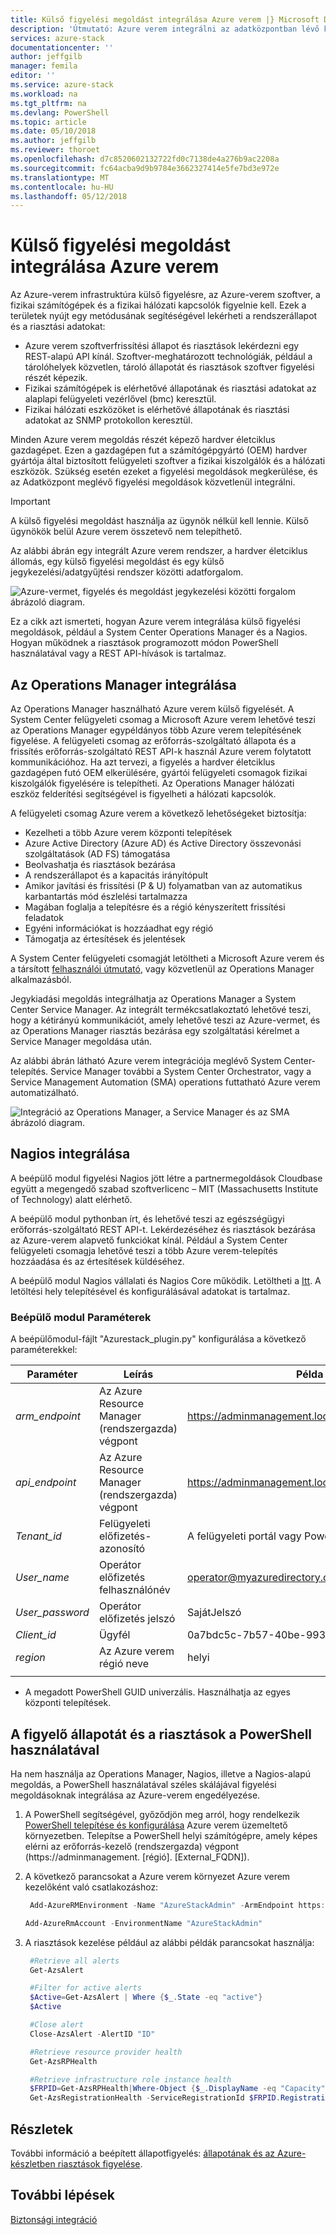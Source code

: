 ```yaml
---
title: Külső figyelési megoldást integrálása Azure verem |} Microsoft Docs
description: 'Útmutató: Azure verem integrálni az adatközpontban lévő külső felügyeleti megoldással.'
services: azure-stack
documentationcenter: ''
author: jeffgilb
manager: femila
editor: ''
ms.service: azure-stack
ms.workload: na
ms.tgt_pltfrm: na
ms.devlang: PowerShell
ms.topic: article
ms.date: 05/10/2018
ms.author: jeffgilb
ms.reviewer: thoroet
ms.openlocfilehash: d7c8520602132722fd0c7138de4a276b9ac2208a
ms.sourcegitcommit: fc64acba9d9b9784e3662327414e5fe7bd3e972e
ms.translationtype: MT
ms.contentlocale: hu-HU
ms.lasthandoff: 05/12/2018
---
```

# <a name="integrate-external-monitoring-solution-with-azure-stack"></a>Külső figyelési megoldást integrálása Azure verem

Az Azure-verem infrastruktúra külső figyelésre, az Azure-verem szoftver, a fizikai számítógépek és a fizikai hálózati kapcsolók figyelnie kell. Ezek a területek nyújt egy metódusának segítéségével lekérheti a rendszerállapot és a riasztási adatokat:

- Azure verem szoftverfrissítési állapot és riasztások lekérdezni egy REST-alapú API kínál. Szoftver-meghatározott technológiák, például a tárolóhelyek közvetlen, tároló állapotát és riasztások szoftver figyelési részét képezik.
- Fizikai számítógépek is elérhetővé állapotának és riasztási adatokat az alaplapi felügyeleti vezérlővel (bmc) keresztül.
- Fizikai hálózati eszközöket is elérhetővé állapotának és riasztási adatokat az SNMP protokollon keresztül.

Minden Azure verem megoldás részét képező hardver életciklus gazdagépet. Ezen a gazdagépen fut a számítógépgyártó (OEM) hardver gyártója által biztosított felügyeleti szoftver a fizikai kiszolgálók és a hálózati eszközök. Szükség esetén ezeket a figyelési megoldások megkerülése, és az Adatközpont meglévő figyelési megoldások közvetlenül integrálni.

> [!IMPORTANT]
> A külső figyelési megoldást használja az ügynök nélkül kell lennie. Külső ügynökök belül Azure verem összetevő nem telepíthető.

Az alábbi ábrán egy integrált Azure verem rendszer, a hardver életciklus állomás, egy külső figyelési megoldást és egy külső jegykezelési/adatgyűjtési rendszer közötti adatforgalom.

![Azure-vermet, figyelés és megoldást jegykezelési közötti forgalom ábrázoló diagram.](media/azure-stack-integrate-monitor/MonitoringIntegration.png)  

Ez a cikk azt ismerteti, hogyan Azure verem integrálása külső figyelési megoldások, például a System Center Operations Manager és a Nagios. Hogyan működnek a riasztások programozott módon PowerShell használatával vagy a REST API-hívások is tartalmaz.

## <a name="integrate-with-operations-manager"></a>Az Operations Manager integrálása

Az Operations Manager használható Azure verem külső figyelését. A System Center felügyeleti csomag a Microsoft Azure verem lehetővé teszi az Operations Manager egypéldányos több Azure verem telepítésének figyelése. A felügyeleti csomag az erőforrás-szolgáltató állapota és a frissítés erőforrás-szolgáltató REST API-k használ Azure verem folytatott kommunikációhoz. Ha azt tervezi, a figyelés a hardver életciklus gazdagépen futó OEM elkerülésére, gyártói felügyeleti csomagok fizikai kiszolgálók figyelésére is telepítheti. Az Operations Manager hálózati eszköz felderítési segítségével is figyelheti a hálózati kapcsolók.

A felügyeleti csomag Azure verem a következő lehetőségeket biztosítja:

- Kezelheti a több Azure verem központi telepítések
- Azure Active Directory (Azure AD) és Active Directory összevonási szolgáltatások (AD FS) támogatása
- Beolvashatja és riasztások bezárása
- A rendszerállapot és a kapacitás irányítópult
- Amikor javítási és frissítési (P & U) folyamatban van az automatikus karbantartás mód észlelési tartalmazza
- Magában foglalja a telepítésre és a régió kényszerített frissítési feladatok
- Egyéni információkat is hozzáadhat egy régió
- Támogatja az értesítések és jelentések

A System Center felügyeleti csomagját letöltheti a Microsoft Azure verem és a társított [felhasználói útmutató](https://www.microsoft.com/en-us/download/details.aspx?id=55184), vagy közvetlenül az Operations Manager alkalmazásból.

Jegykiadási megoldás integrálhatja az Operations Manager a System Center Service Manager. Az integrált termékcsatlakoztató lehetővé teszi, hogy a kétirányú kommunikációt, amely lehetővé teszi az Azure-vermet, és az Operations Manager riasztás bezárása egy szolgáltatási kérelmet a Service Manager megoldása után.

Az alábbi ábrán látható Azure verem integrációja meglévő System Center-telepítés. Service Manager további a System Center Orchestrator, vagy a Service Management Automation (SMA) operations futtatható Azure verem automatizálható.

![Integráció az Operations Manager, a Service Manager és az SMA ábrázoló diagram.](media/azure-stack-integrate-monitor/SystemCenterIntegration.png)

## <a name="integrate-with-nagios"></a>Nagios integrálása

A beépülő modul figyelési Nagios jött létre a partnermegoldások Cloudbase együtt a megengedő szabad szoftverlicenc – MIT (Massachusetts Institute of Technology) alatt elérhető.

A beépülő modul pythonban írt, és lehetővé teszi az egészségügyi erőforrás-szolgáltató REST API-t. Lekérdezéséhez és riasztások bezárása az Azure-verem alapvető funkciókat kínál. Például a System Center felügyeleti csomagja lehetővé teszi a több Azure verem-telepítés hozzáadása és az értesítések küldéséhez.

A beépülő modul Nagios vállalati és Nagios Core működik. Letöltheti a [Itt](https://exchange.nagios.org/directory/Plugins/Cloud/Monitoring-AzureStack-Alerts/details). A letöltési hely telepítésével és konfigurálásával adatokat is tartalmaz.

### <a name="plugin-parameters"></a>Beépülő modul Paraméterek

A beépülőmodul-fájlt "Azurestack_plugin.py" konfigurálása a következő paraméterekkel:

| Paraméter | Leírás | Példa |
|---------|---------|---------|
| *arm_endpoint* | Az Azure Resource Manager (rendszergazda) végpont |https://adminmanagement.local.azurestack.external |
| *api_endpoint* | Az Azure Resource Manager (rendszergazda) végpont  | https://adminmanagement.local.azurestack.external |
| *Tenant_id* | Felügyeleti előfizetés-azonosító | A felügyeleti portál vagy PowerShell beolvasása |
| *User_name* | Operátor előfizetés felhasználónév | operator@myazuredirectory.onmicrosoft.com |
| *User_password* | Operátor előfizetés jelszó | SajátJelszó |
| *Client_id* | Ügyfél | 0a7bdc5c-7b57-40be-9939-d4c5fc7cd417* |
| *region* |  Az Azure verem régió neve | helyi |
|  |  |

* A megadott PowerShell GUID univerzális. Használhatja az egyes központi telepítések.

## <a name="use-powershell-to-monitor-health-and-alerts"></a>A figyelő állapotát és a riasztások a PowerShell használatával

Ha nem használja az Operations Manager, Nagios, illetve a Nagios-alapú megoldás, a PowerShell használatával széles skálájával figyelési megoldásoknak integrálása az Azure-verem engedélyezése.

1. A PowerShell segítségével, győződjön meg arról, hogy rendelkezik [PowerShell telepítése és konfigurálása](azure-stack-powershell-configure-quickstart.md) Azure verem üzemeltető környezetben. Telepítse a PowerShell helyi számítógépre, amely képes elérni az erőforrás-kezelő (rendszergazda) végpont (https://adminmanagement. [régió]. [External_FQDN]).

2. A következő parancsokat a Azure verem környezet Azure verem kezelőként való csatlakozáshoz:

   ```PowerShell  
    Add-AzureRMEnvironment -Name "AzureStackAdmin" -ArmEndpoint https://adminmanagement.[Region].[External_FQDN]

   Add-AzureRmAccount -EnvironmentName "AzureStackAdmin"
   ```

3. A riasztások kezelése például az alábbi példák parancsokat használja:
   ```PowerShell
    #Retrieve all alerts
    Get-AzsAlert

    #Filter for active alerts
    $Active=Get-AzsAlert | Where {$_.State -eq "active"}
    $Active

    #Close alert
    Close-AzsAlert -AlertID "ID"

    #Retrieve resource provider health
    Get-AzsRPHealth

    #Retrieve infrastructure role instance health
    $FRPID=Get-AzsRPHealth|Where-Object {$_.DisplayName -eq "Capacity"}
    Get-AzsRegistrationHealth -ServiceRegistrationId $FRPID.RegistrationId

    ```

## <a name="learn-more"></a>Részletek

További információ a beépített állapotfigyelés: [állapotának és az Azure-készletben riasztások figyelése](azure-stack-monitor-health.md).

## <a name="next-steps"></a>További lépések

[Biztonsági integráció](azure-stack-integrate-security.md)
